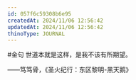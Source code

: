 ```yaml
---
id: 057f6c59308b6e95
createdAt: 2024/11/06 12:56:42
updatedAt: 2024/11/06 12:56:42
thinoType: JOURNAL
---
```

#金句 世道本就是这样，是我不该有所期望。

——笃笃骨，《圣火纪行：东区黎明-黑天鹅》